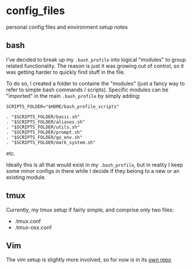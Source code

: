 config_files
============

personal config files and environment setup notes


## bash

I've decided to break up my `.bash_profile` into logical "modules" to group
related functionality. The reason is just it was growing out of control, so it
was getting harder to quickly find stuff in the file.

To do so, I created a folder to containe the "modules" (just a fancy way to
refer to simple bash commands / scripts). Specific modules can be "imported" in
the main `.bash_profile` by simply adding:

```
SCRIPTS_FOLDER="$HOME/bash_profile_scripts"

. "$SCRIPTS_FOLDER/basic.sh"
. "$SCRIPTS_FOLDER/aliases.sh"
. "$SCRIPTS_FOLDER/utils.sh"
. "$SCRIPTS_FOLDER/prompt.sh"
. "$SCRIPTS_FOLDER/go_env.sh"
. "$SCRIPTS_FOLDER/mark_system.sh"
```

etc.

Ideally this is all that would exist in my `.bash_profile`, but in reality I
keep some minor configs in there while I decide if they belong to a new or an
existing module.


## tmux

Currently, my tmux setup if fairly simple, and comprise only two files:

- .tmux.conf
- .tmux-osx.conf


## Vim

The vim setup is slightly more involved, so for now is in its [own
repo](https://github.com/jorgehatccrma/vimconfig)
